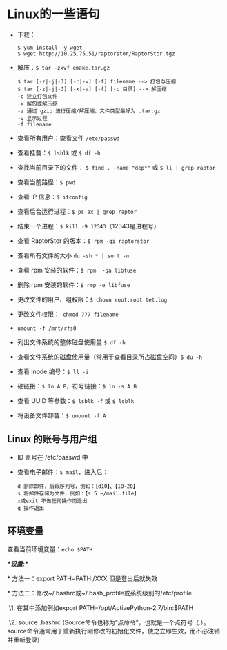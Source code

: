 # Linux的一些语句

* 下载：

  ```
  $ yum install -y wget
  $ wget http://10.25.75.51/raptorstor/RaptorStor.tgz
  ```

* 解压：`$ tar -zxvf cmake.tar.gz`

  ```
  $ tar [-z|-j|-J] [-c|-v] [-f] filename --> 打包与压缩
  $ tar [-z|-j|-J] [-x|-v] [-f] [-c 目录] --> 解压缩
  -c 建立打包文件
  -x 解包或解压缩
  -z 通过 gzip 进行压缩/解压缩，文件类型最好为 .tar.gz
  -v 显示过程
  -f filename
  ```

* 查看所有用户：查看文件 `/etc/passwd`

* 查看挂载：`$ lsblk` 或 `$ df -h`

* 查找当前目录下的文件： `$ find . -name "dep*"` 或 `$ ll | grep raptor`

* 查看当前路径：`$ pwd`

* 查看 IP 信息：`$ ifconfig`

* 查看后台运行进程：`$ ps ax | grep raptor` 

* 结束一个进程：`$ kill -9 12343`（12343是进程号）

* 查看 RaptorStor 的版本：`$ rpm -qi raptorstor`

* 查看所有文件的大小 `du -sh * | sort -n`

* 查看 rpm 安装的软件：`$ rpm  -qa libfuse`

* 删除 rpm 安装的软件：`$ rmp -e libfuse`

* 更改文件的用户、组权限：`$ chown root:root tet.log`

* 更改文件权限：` chmod 777 filename`

* `umount -f /mnt/rfs0`



- 列出文件系统的整体磁盘使用量 `$ df -h`

- 查看文件系统的磁盘使用量（常用于查看目录所占磁盘空间）`$ du -h`

- 查看 inode 编号：`$ ll -i`

- 硬链接：`$ ln A B`，符号链接：`$ ln -s A B`

- 查看 UUID 等参数：`$ lsblk -f` 或 `$ lsblk`

- 将设备文件卸载：`$ umount -f A`

  

## Linux 的账号与用户组

- ID 账号在 /etc/passwd 中

- 查看电子邮件：`$ mail`，进入后：

  ```
  d 删除邮件，后跟序列号，例如：【d10】、【10-20】
  s 将邮件存储为文件，例如：【s 5 ~/mail.file】
  x或exit 不做任何操作而退出
  q 操作退出
  ```

  

## 环境变量

查看当前环境变量：`echo $PATH`

***\*设置:\**** 

\* 方法一：export PATH=PATH:/XXX 但是登出后就失效

\* 方法二：修改~/.bashrc或~/.bash_profile或系统级别的/etc/profile

​    \1. 在其中添加例如export PATH=/opt/ActivePython-2.7/bin:$PATH

​    \2. source .bashrc  (Source命令也称为“点命令”，也就是一个点符号（.）。source命令通常用于重新执行刚修改的初始化文件，使之立即生效，而不必注销并重新登录)